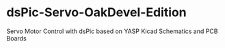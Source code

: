 # dsPic-Servo-OakDevel-Edition
Servo Motor Control with dsPic based on YASP
Kicad Schematics and PCB Boards 
